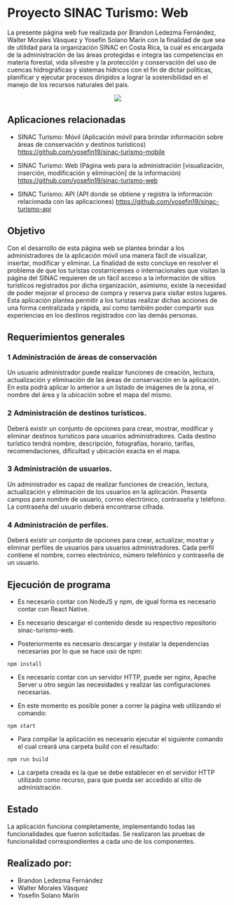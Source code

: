 # Proyecto SINAC Turismo: Web

La presente página web fue realizada por Brandon Ledezma Fernández, Walter Morales Vásquez y Yosefin Solano Marín con la finalidad de que sea de utilidad para la organización SINAC en Costa Rica, la cual es encargada de la administración de las áreas protegidas e integra las competencias en materia forestal, vida silvestre  y la protección y conservación del uso de cuencas hidrográficas y sistemas hídricos con el fin de dictar políticas, planificar y ejecutar procesos dirigidos a lograr la sostenibilidad en el manejo de los recursos naturales del país.

<p align="center">
  <img src="https://user-images.githubusercontent.com/56206208/145647973-8189768b-47f2-4b38-9cc8-15b9d685865c.png"/>
<p align="center">

## Aplicaciones relacionadas
- SINAC Turismo: Móvil (Aplicación móvil para brindar información sobre áreas de conservación y destinos turísticos) 
https://github.com/yosefin19/sinac-turismo-mobile

- SINAC Turismo: Web (Página web para la administración \[visualización, inserción, modificación y eliminación\] de la información)
https://github.com/yosefin19/sinac-turismo-web

- SINAC Turismo: API (API donde se obtiene y registra la información relacionada con las aplicaciones) 
https://github.com/yosefin19/sinac-turismo-api

## Objetivo

Con el desarrollo de esta página web se plantea brindar a los administradores de la aplicación móvil una manera fácil de visualizar, insertar, modificar y eliminar. La finalidad de esto concluye en resolver el problema de que los turistas costarricenses o internacionales que visitan la página del SINAC requieren de un fácil acceso a la información de sitios turísticos registrados por dicha organización, asimismo, existe la necesidad de poder mejorar el proceso de compra y reserva para visitar estos lugares. Esta aplicación plantea permitir a los turistas realizar dichas acciones de una forma centralizada y rápida, así como también poder compartir sus experiencias en los destinos registrados con las demás personas.

## Requerimientos generales

### 1 Administración de áreas de conservación
Un usuario administrador puede realizar funciones de creación, lectura, actualización y eliminación de las áreas de conservación en la aplicación. En esta podrá aplicar lo anterior a un listado de imágenes de la zona, el nombre del área y la ubicación sobre el mapa del mismo.
### 2 Administración de destinos turísticos.
Deberá existir un conjunto de opciones para crear, mostrar, modificar y eliminar destinos turísticos para usuarios administradores. Cada destino turístico tendrá nombre, descripción, fotografías, horario, tarifas, recomendaciones, dificultad y ubicación exacta en el mapa.
### 3 Administración de usuarios.
Un administrador es capaz de realizar funciones de creación, lectura, actualización y eliminación de los usuarios en la aplicación. Presenta campos para nombre de usuario, correo electrónico, contraseña y teléfono. La contraseña del usuario deberá encontrarse cifrada.
### 4 Administración de perfiles.
Deberá existir un conjunto de opciones para crear, actualizar, mostrar y eliminar perfiles de usuarios para usuarios administradores. Cada perfil contiene el nombre, correo electrónico, número telefónico y contraseña de un usuario.

## Ejecución de programa

- Es necesario contar con NodeJS y npm, de igual forma es necesario contar con React Native.

- Es necesario descargar el contenido desde su respectivo repositorio sinac-turismo-web.

- Posteriormente es necesario descargar y instalar la dependencias necesarias por lo que se hace uso de npm:

```console
npm install
```

- Es necesario contar con un servidor HTTP, puede ser nginx, Apache Server u otro según las necesidades y realizar las configuraciones necesarias.

- En este momento es posible poner a correr la página web utilizando el comando:

```console
npm start
```

- Para compilar la aplicación es necesario ejecutar el siguiente comando el cual creará una carpeta build con el resultado:

```console
npm run build
``` 

- La carpeta creada es la que se debe establecer en el servidor HTTP utilizado como recurso, para que pueda ser accedido al sitio de administración.

## Estado

La aplicación funciona completamente, implementando todas las funcionalidades que fueron solicitadas. Se realizaron las pruebas de funcionalidad correspondientes a cada uno de los componentes.

## Realizado por:

* Brandon Ledezma Fernández
* Walter Morales Vásquez
* Yosefin Solano Marín 
